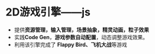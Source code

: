 # **2D游戏引擎——js**
* 提供**资源管理，输⼊管理，场景抽象，精灵动画，粒⼦效果** 
* 实践**Code Gen**，**游戏参数自动配置**，动态调整游戏效果。
* 利用该引擎完成了 **Flappy Bird、飞机大战**等游戏



​	